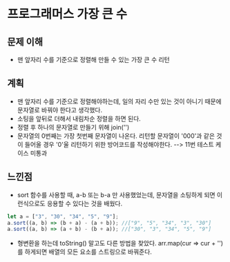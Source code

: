 # 프로그래머스 가장 큰 수

## 문제 이해

- 맨 앞자리 수를 기준으로 정렬해 만들 수 있는 가장 큰 수 리턴

## 계획

- 맨 앞자리 수를 기준으로 정렬해야하는데, 일의 자리 수만 있는 것이 아니기 때문에 문자열로 바꿔야 한다고 생각했다.
- 소팅을 앞뒤로 더해서 내림차순 정렬을 하면 된다.
- 정렬 후 하나의 문자열로 만들기 위해 join('')
- 문자열의 0번째는 가장 첫번째 문자열이 나온다. 리턴할 문자열이 '000'과 같은 것이 들어올 경우 '0'울 리턴하기 위한 방어코드를 작성해야한다. --> 11번 테스트 케이스 미통과

## 느낀점

- sort 함수를 사용할 때, a-b 또는 b-a 만 사용했었는데, 문자열을 소팅하게 되면 이런식으로도 응용할 수 있다는 것을 배웠다.

```js
let a = ["3", "30", "34", "5", "9"];
a.sort((a, b) => (b + a) - (a + b)); //["9", "5", "34", "3", "30"]
a.sort((a, b) => (a + b) - (b + a)); //["30", "3", "34", "5", "9"]
```

- 형변환을 하는데 toString() 말고도 다른 방법을 찾았다. arr.map(cur => cur + '')를 하게되면 배열의 모든 요소를 스트링으로 바꿔준다.
